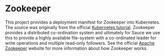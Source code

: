 # Zookeeper

This project provides a deployment manifest for Zookeeper into Kubernetes. The source was originally from the official
[Kubernetes tutorial](https://kubernetes.io/docs/tutorials/stateful-application/zookeeper/). Zookeeper provides a
distributed co-ordination system and ultimately for Sauce we use this to provide a highly available file-system with a
co-ordinated leader for write operations and multiple read-only followers. See the official
[Apache Zookeeper](https://zookeeper.apache.org/) website for more information about how Zookeeper works.
